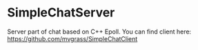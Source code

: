 # SimpleChatServer

Server part of chat based on C++ Epoll.
You can find client here: https://github.com/mvgrass/SimpleChatClient
